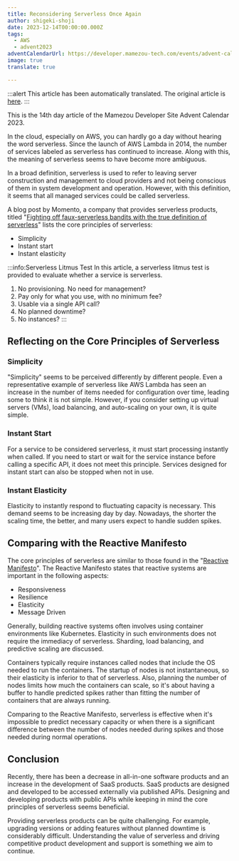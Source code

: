 ```yaml
---
title: Reconsidering Serverless Once Again
author: shigeki-shoji
date: 2023-12-14T00:00:00.000Z
tags:
  - AWS
  - advent2023
adventCalendarUrl: https://developer.mamezou-tech.com/events/advent-calendar/2023/
image: true
translate: true

---
```


:::alert
This article has been automatically translated.
The original article is [here](https://developer.mamezou-tech.com/blogs/2023/12/14/serverless/).
:::



This is the 14th day article of the Mamezou Developer Site Advent Calendar 2023.

In the cloud, especially on AWS, you can hardly go a day without hearing the word serverless. Since the launch of AWS Lambda in 2014, the number of services labeled as serverless has continued to increase. Along with this, the meaning of serverless seems to have become more ambiguous.

In a broad definition, serverless is used to refer to leaving server construction and management to cloud providers and not being conscious of them in system development and operation. However, with this definition, it seems that all managed services could be called serverless.

A blog post by Momento, a company that provides serverless products, titled "[Fighting off faux-serverless bandits with the true definition of serverless](https://www.gomomento.com/blog/fighting-off-fake-serverless-bandits-with-the-true-definition-of-serverless)" lists the core principles of serverless:

- Simplicity
- Instant start
- Instant elasticity

:::info:Serverless Litmus Test
In this article, a serverless litmus test is provided to evaluate whether a service is serverless.

1. No provisioning. No need for management?
2. Pay only for what you use, with no minimum fee?
3. Usable via a single API call?
4. No planned downtime?
5. No instances?
:::

## Reflecting on the Core Principles of Serverless

### Simplicity

"Simplicity" seems to be perceived differently by different people. Even a representative example of serverless like AWS Lambda has seen an increase in the number of items needed for configuration over time, leading some to think it is not simple. However, if you consider setting up virtual servers (VMs), load balancing, and auto-scaling on your own, it is quite simple.

### Instant Start

For a service to be considered serverless, it must start processing instantly when called. If you need to start or wait for the service instance before calling a specific API, it does not meet this principle. Services designed for instant start can also be stopped when not in use.

### Instant Elasticity

Elasticity to instantly respond to fluctuating capacity is necessary. This demand seems to be increasing day by day. Nowadays, the shorter the scaling time, the better, and many users expect to handle sudden spikes.

## Comparing with the Reactive Manifesto

The core principles of serverless are similar to those found in the "[Reactive Manifesto](https://www.reactivemanifesto.org/ja)". The Reactive Manifesto states that reactive systems are important in the following aspects:

- Responsiveness
- Resilience
- Elasticity
- Message Driven

Generally, building reactive systems often involves using container environments like Kubernetes. Elasticity in such environments does not require the immediacy of serverless. Sharding, load balancing, and predictive scaling are discussed.

Containers typically require instances called nodes that include the OS needed to run the containers. The startup of nodes is not instantaneous, so their elasticity is inferior to that of serverless. Also, planning the number of nodes limits how much the containers can scale, so it's about having a buffer to handle predicted spikes rather than fitting the number of containers that are always running.

Comparing to the Reactive Manifesto, serverless is effective when it's impossible to predict necessary capacity or when there is a significant difference between the number of nodes needed during spikes and those needed during normal operations.

## Conclusion

Recently, there has been a decrease in all-in-one software products and an increase in the development of SaaS products. SaaS products are designed and developed to be accessed externally via published APIs. Designing and developing products with public APIs while keeping in mind the core principles of serverless seems beneficial.

Providing serverless products can be quite challenging. For example, upgrading versions or adding features without planned downtime is considerably difficult. Understanding the value of serverless and driving competitive product development and support is something we aim to continue.

